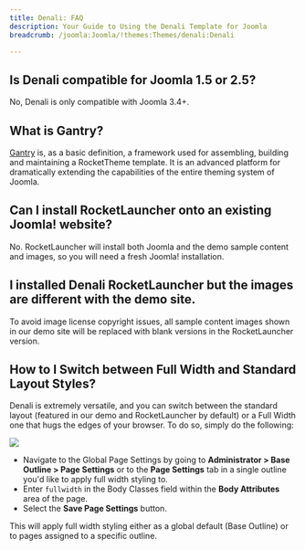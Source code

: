```yaml
---
title: Denali: FAQ
description: Your Guide to Using the Denali Template for Joomla
breadcrumb: /joomla:Joomla/!themes:Themes/denali:Denali

---
```


## Is Denali compatible for Joomla 1.5 or 2.5?

No, Denali is only compatible with Joomla 3.4+.

## What is Gantry?

[Gantry][gantry] is, as a basic definition, a framework used for assembling, building and maintaining a RocketTheme template. It is an advanced platform for dramatically extending the capabilities of the entire theming system of Joomla.

## Can I install RocketLauncher onto an existing Joomla! website?

No. RocketLauncher will install both Joomla and the demo sample content and images, so you will need a fresh Joomla! installation.

## I installed Denali RocketLauncher but the images are different with the demo site.

To avoid image license copyright issues, all sample content images shown in our demo site will be replaced with blank versions in the RocketLauncher version.

## How to I Switch between Full Width and Standard Layout Styles?

Denali is extremely versatile, and you can switch between the standard layout (featured in our demo and RocketLauncher by default) or a Full Width one that hugs the edges of your browser. To do so, simply do the following:

![](assets/fullwidth.png)

* Navigate to the Global Page Settings by going to **Administrator > Base Outline > Page Settings** or to the **Page Settings** tab in a single outline you'd like to apply full width styling to.
* Enter `fullwidth` in the Body Classes field within the **Body Attributes** area of the page.
* Select the **Save Page Settings** button.

This will apply full width styling either as a global default (Base Outline) or to pages assigned to a specific outline.

[gantry]: http://gantry.org/
[forum]: http://www.rockettheme.com/forum/joomla-template-denali
[roksprocket]: http://www.rockettheme.com/joomla/extensions/roksprocket